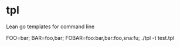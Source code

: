 # tpl
Lean go templates for command line

FOO=bar; BAR=foo,bar; FOBAR=foo:bar,bar:foo,sna:fu; ./tpl -t test.tpl
